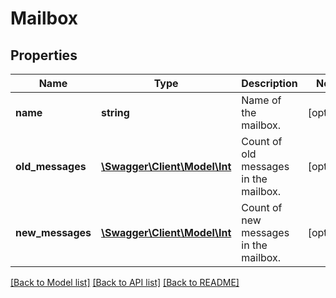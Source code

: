 # Mailbox

## Properties
Name | Type | Description | Notes
------------ | ------------- | ------------- | -------------
**name** | **string** | Name of the mailbox. | [optional] 
**old_messages** | [**\Swagger\Client\Model\Int**](Int.md) | Count of old messages in the mailbox. | [optional] 
**new_messages** | [**\Swagger\Client\Model\Int**](Int.md) | Count of new messages in the mailbox. | [optional] 

[[Back to Model list]](../README.md#documentation-for-models) [[Back to API list]](../README.md#documentation-for-api-endpoints) [[Back to README]](../README.md)



